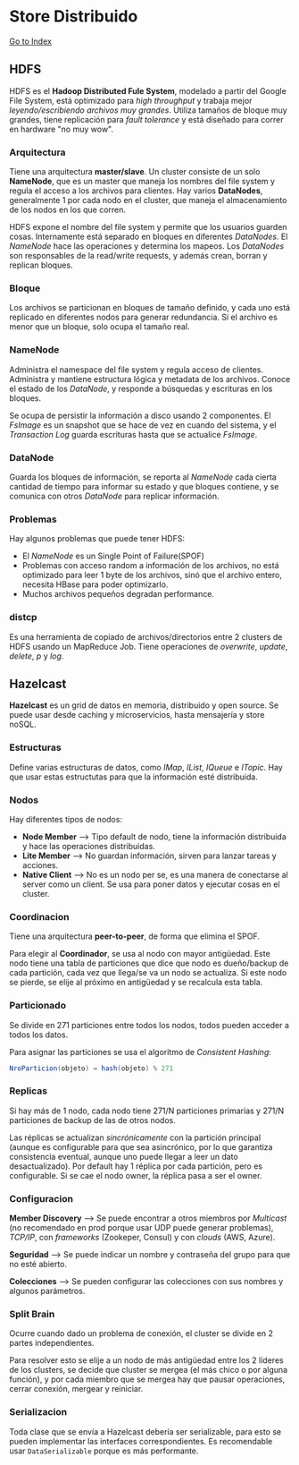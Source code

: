 # Store Distribuido
[Go to Index](resumen.md)

## HDFS

HDFS es el **Hadoop Distributed Fule System**, modelado a partir del Google File System, está optimizado para *high throughput* y trabaja mejor *leyendo/escribiendo archivos muy grandes*. Utiliza tamaños de bloque muy grandes, tiene replicación para *fault tolerance* y está diseñado para correr en hardware "no muy wow".

### Arquitectura

Tiene una arquitectura **master/slave**. Un cluster consiste de un solo **NameNode**, que es un master que maneja los nombres del file system y regula el acceso a los archivos para clientes. Hay varios **DataNodes**, generalmente 1 por cada nodo en el cluster, que maneja el almacenamiento de los nodos en los que corren. 

HDFS expone el nombre del file system y permite que los usuarios guarden cosas. Internamente está separado en bloques en diferentes *DataNodes*. El *NameNode* hace las operaciones y determina los mapeos. Los *DataNodes* son responsables de la read/write requests, y además crean, borran y replican bloques.

### Bloque

Los archivos se particionan en bloques de tamaño definido, y cada uno está replicado en diferentes nodos para generar redundancia. Si el archivo es menor que un bloque, solo ocupa el tamaño real.

### NameNode

Administra el namespace del file system y regula acceso de clientes. Administra y mantiene estructura lógica y metadata de los archivos. Conoce el estado de los *DataNode*, y responde a búsquedas y escrituras en los bloques.

Se ocupa de persistir la información a disco usando 2 componentes. El *FsImage* es un snapshot que se hace de vez en cuando del sistema, y el *Transaction Log* guarda escrituras hasta que se actualice *FsImage*.

### DataNode

Guarda los bloques de información, se reporta al *NameNode* cada cierta cantidad de tiempo para informar su estado y que bloques contiene, y se comunica con otros *DataNode* para replicar información.

### Problemas

Hay algunos problemas que puede tener HDFS:
- El *NameNode* es un Single Point of Failure(SPOF)
- Problemas con acceso random a información de los archivos, no está optimizado para leer 1 byte de los archivos, sinó que el archivo entero, necesita HBase para poder optimizarlo.
- Muchos archivos pequeños degradan performance.

### distcp

Es una herramienta de copiado de archivos/directorios entre 2 clusters de HDFS usando un MapReduce Job. Tiene operaciones de *overwrite*, *update*, *delete*, *p* y *log*.

## Hazelcast

**Hazelcast** es un grid de datos en memoria, distribuido y open source. Se puede usar desde caching y microservicios, hasta mensajería y store noSQL.

### Estructuras

Define varias estructuras de datos, como *IMap*, *IList*, *IQueue* e *ITopic*. Hay que usar estas estructutas para que la información esté distribuida.

### Nodos

Hay diferentes tipos de nodos:
- **Node Member** --> Tipo default de nodo, tiene la información distribuida y hace las operaciones distribuidas.
- **Lite Member** --> No guardan información, sirven para lanzar tareas y acciones.
- **Native Client** --> No es un nodo per se, es una manera de conectarse al server como un client. Se usa para poner datos y ejecutar cosas en el cluster.

### Coordinacion

Tiene una arquitectura **peer-to-peer**, de forma que elimina el SPOF. 

Para elegir al **Coordinador**, se usa al nodo con mayor antigüedad. Este nodo tiene una tabla de particiones que dice que nodo es dueño/backup de cada partición, cada vez que llega/se va un nodo se actualiza. Si este nodo se pierde, se elije al próximo en antigüedad y se recalcula esta tabla.

### Particionado

Se divide en 271 particiones entre todos los nodos, todos pueden acceder a todos los datos.

Para asignar las particiones se usa el algoritmo de *Consistent Hashing*:
```java
NroParticion(objeto) = hash(objeto) % 271 
```

### Replicas

Si hay más de 1 nodo, cada nodo tiene 271/N particiones primarias y 271/N particiones de backup de las de otros nodos.

Las réplicas se actualizan *sincrónicamente* con la partición principal (aunque es configurable para que sea asincrónico, por lo que garantiza consistencia eventual, aunque uno puede llegar a leer un dato desactualizado). Por default hay 1 réplica por cada partición, pero es configurable. Si se cae el nodo owner, la réplica pasa a ser el owner.

### Configuracion

**Member Discovery** --> Se puede encontrar a otros miembros por *Multicast* (no recomendado en prod porque usar UDP puede generar problemas), *TCP/IP*, con *frameworks* (Zookeper, Consul) y con *clouds* (AWS, Azure).

**Seguridad** --> Se puede indicar un nombre y contraseña del grupo para que no esté abierto.

**Colecciones** --> Se pueden configurar las colecciones con sus nombres y algunos parámetros.

### Split Brain

Ocurre cuando dado un problema de conexión, el cluster se divide en 2 partes independientes. 

Para resolver esto se elije a un nodo de más antigüedad entre los 2 líderes de los clusters, se decide que cluster se mergea (el más chico o por alguna función), y por cada miembro que se mergea hay que pausar operaciones, cerrar conexión, mergear y reiniciar.

### Serializacion

Toda clase que se envía a Hazelcast debería ser serializable, para esto se pueden implementar las interfaces correspondientes. Es recomendable usar `DataSerializable` porque es más performante.